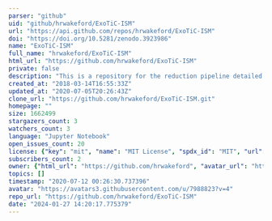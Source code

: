 ```yaml
---
parser: "github"
uid: "github/hrwakeford/ExoTiC-ISM"
url: "https://api.github.com/repos/hrwakeford/ExoTiC-ISM"
doi: "https://doi.org/10.5281/zenodo.3923986"
name: "ExoTiC-ISM"
full_name: "hrwakeford/ExoTiC-ISM"
html_url: "https://github.com/hrwakeford/ExoTiC-ISM"
private: false
description: "This is a repository for the reduction pipeline detailed in Wakeford, et al., 2016, ApJ. The method implements marginalization across a series of models to represent stochastic models for observatory and instrument systematics. This is primarily for HST WFC3, however, may be extened to STIS in the future. "
created_at: "2018-03-14T16:55:33Z"
updated_at: "2020-07-05T20:26:43Z"
clone_url: "https://github.com/hrwakeford/ExoTiC-ISM.git"
homepage: ""
size: 1662499
stargazers_count: 3
watchers_count: 3
language: "Jupyter Notebook"
open_issues_count: 20
license: {"key": "mit", "name": "MIT License", "spdx_id": "MIT", "url": "https://api.github.com/licenses/mit", "node_id": "MDc6TGljZW5zZTEz"}
subscribers_count: 2
owner: {"html_url": "https://github.com/hrwakeford", "avatar_url": "https://avatars3.githubusercontent.com/u/7988823?v=4", "login": "hrwakeford", "type": "User"}
topics: []
timestamp: "2020-07-12 00:26:30.737396"
avatar: "https://avatars3.githubusercontent.com/u/7988823?v=4"
repo_url: "https://github.com/hrwakeford/ExoTiC-ISM"
date: "2024-01-27 14:20:17.775379"
---
```

